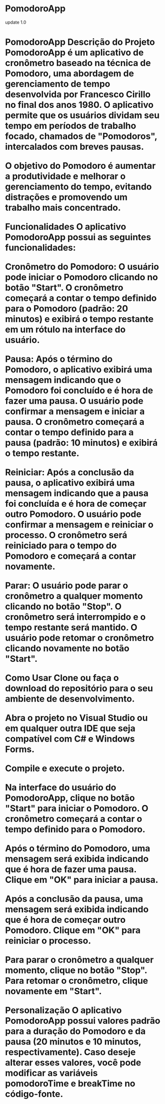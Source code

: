 # PomodoroApp
update 1.0

<h1>PomodoroApp
Descrição do Projeto
PomodoroApp é um aplicativo de cronômetro baseado na técnica de Pomodoro, uma abordagem de gerenciamento de tempo desenvolvida por Francesco Cirillo no final dos anos 1980. O aplicativo permite que os usuários dividam seu tempo em períodos de trabalho focado, chamados de "Pomodoros", intercalados com breves pausas.

O objetivo do Pomodoro é aumentar a produtividade e melhorar o gerenciamento do tempo, evitando distrações e promovendo um trabalho mais concentrado.

Funcionalidades
O aplicativo PomodoroApp possui as seguintes funcionalidades:

Cronômetro do Pomodoro: O usuário pode iniciar o Pomodoro clicando no botão "Start". O cronômetro começará a contar o tempo definido para o Pomodoro (padrão: 20 minutos) e exibirá o tempo restante em um rótulo na interface do usuário.

Pausa: Após o término do Pomodoro, o aplicativo exibirá uma mensagem indicando que o Pomodoro foi concluído e é hora de fazer uma pausa. O usuário pode confirmar a mensagem e iniciar a pausa. O cronômetro começará a contar o tempo definido para a pausa (padrão: 10 minutos) e exibirá o tempo restante.

Reiniciar: Após a conclusão da pausa, o aplicativo exibirá uma mensagem indicando que a pausa foi concluída e é hora de começar outro Pomodoro. O usuário pode confirmar a mensagem e reiniciar o processo. O cronômetro será reiniciado para o tempo do Pomodoro e começará a contar novamente.

Parar: O usuário pode parar o cronômetro a qualquer momento clicando no botão "Stop". O cronômetro será interrompido e o tempo restante será mantido. O usuário pode retomar o cronômetro clicando novamente no botão "Start".

Como Usar
Clone ou faça o download do repositório para o seu ambiente de desenvolvimento.

Abra o projeto no Visual Studio ou em qualquer outra IDE que seja compatível com C# e Windows Forms.

Compile e execute o projeto.

Na interface do usuário do PomodoroApp, clique no botão "Start" para iniciar o Pomodoro. O cronômetro começará a contar o tempo definido para o Pomodoro.

Após o término do Pomodoro, uma mensagem será exibida indicando que é hora de fazer uma pausa. Clique em "OK" para iniciar a pausa.

Após a conclusão da pausa, uma mensagem será exibida indicando que é hora de começar outro Pomodoro. Clique em "OK" para reiniciar o processo.

Para parar o cronômetro a qualquer momento, clique no botão "Stop". Para retomar o cronômetro, clique novamente em "Start".

Personalização
O aplicativo PomodoroApp possui valores padrão para a duração do Pomodoro e da pausa (20 minutos e 10 minutos, respectivamente). Caso deseje alterar esses valores, você pode modificar as variáveis pomodoroTime e breakTime no código-fonte.


<script> 
    private TimeSpan pomodoroTime = TimeSpan.FromMinutes(20);
    private TimeSpan breakTime = TimeSpan.FromMinutes(10);
<\script>
  
  
  Contribuição
Contribuições são sempre bem-vindas! Se você tiver alguma melhoria ou nova funcionalidade que gostaria de adicionar ao PomodoroApp, fique à vontade para abrir uma "issue" ou enviar um "pull request".

Licença
Este projeto está licenciado sob a MIT License. Sinta-se livre para utilizar, modificar e distribuir o código conforme necessário.

Esperamos que o PomodoroApp seja útil para melhorar sua produtividade e gerenciamento do tempo. Aproveite e bons Pomodoros!
